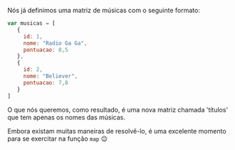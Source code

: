 Nós já definimos uma matriz de músicas com o seguinte formato:

``` javascript
var musicas = [
   {
     id: 1,
     nome: "Radio Ga Ga",
     pontuacao: 8,5
   },
   {
     id: 2,
     nome: "Believer",
     pontuacao: 7,8
   }
]
```


O que nós queremos, como resultado, é uma nova matriz chamada 'títulos' que tem apenas os nomes das músicas.

Embora existam muitas maneiras de resolvê-lo, é uma excelente momento para se exercitar na função `map` :wink: